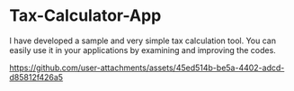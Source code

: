 # Tax-Calculator-App

I have developed a sample and very simple tax calculation tool. You can easily use it in your applications by examining and improving the codes.

https://github.com/user-attachments/assets/45ed514b-be5a-4402-adcd-d85812f426a5

